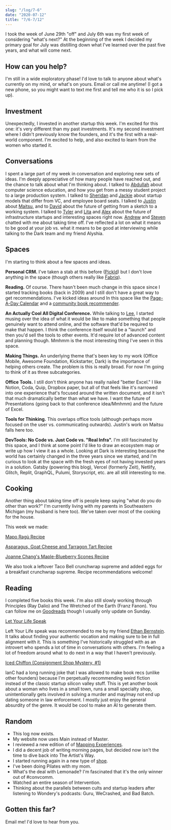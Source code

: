 ```yaml
---
slug: "/log/7-6"
date: "2020-07-12"
title: "7/6-7/12"
---
```


I took the week of June 29th "off" and July 6th was my first week of considering "what's next?"  At the beginning of the week I decided my primary goal for July was distilling down what I've learned over the past five years, and what will come next. 

## How can you help?

I'm still in a wide exploratory phase! I'd love to talk to anyone about what's currently on my mind, or what's on yours. Email or call me anytime! (I got a new phone, so you might want to text me first and tell me who it is so I pick up).

## Investment

Unexpectedly, I invested in another startup this week. I'm excited for this one: it's very different than my past investments. It's my second investment where I didn't previously know the founders, and it's the first with a real-world component. I'm excited to help, and also excited to learn from the women who started it.

## Conversations

I spent a large part of my week in conversation and exploring new sets of ideas. I'm deeply appreciative of how many people have reached out, and the chance to talk about what I'm thinking about. I talked to [Abdullah](https://twitter.com/Abdulla28177199) about computer science education, and how you get from a messy student project to a large production system. I talked to [Sheridan](https://twitter.com/sheridanvk) and [Jackie](https://twitter.com/jackiehluo) about startup models that differ from VC, and employee board seats. I talked to [Justin](https://twitter.com/jedmund) about [Maitsu](https://maitsu.co/), and to [David](davidhoang) about the future of getting from a sketch to a working system. I talked to [Tyler](https://twitter.com/TylerJewell) and [Lita](https://twitter.com/litacho) and [Alex](https://twitter.com/hausdorff_space) about the future of infrastructure startups and interesting spaces right now. [Andrew](https://twitter.com/andrewparker) and [Steven](https://twitter.com/sbenario) chatted with me about taking time off. I've reflected a lot on what it means to be good at your job vs. what it means to be good at interviewing while talking to the Dark team and my friend Alyshia.

## Spaces

I'm starting to think about a few spaces and ideas.

**Personal CRM.** I've taken a stab at this before ([Pickld](https://blog.ellenchisa.com/startup-lockdown-day-1-pickld-cef191820107)) but I don't love anything in the space (though others really like [Fabriq](https://www.ourfabriq.com/)).

**Reading.** Of course. There hasn't been much change in this space since I started tracking books (back in 2009) and I still don't have a great way to get recommendations. I've kicked ideas around In this space like the [Page-A-Day Calendar](https://blog.ellenchisa.com/ellens-page-a-day-book-calendar-cbad860e94e4) and a [community book recommender](https://twitter.com/ellenchisa/status/1245860045469839363).

**An Actually Cool All Digital Conference.** While talking to [Lee](https://twitter.com/terronk), I started musing over the idea of what it would be like to make something that people genuinely want to attend online, and the software that'd be required to make that happen. I think the conference itself would be a "launch" and then you'd sell the tools to other events. It'd require lot of advanced content and planning though. Mmhmm is the most interesting thing I've seen in this space.

**Making Things.** An underlying theme that's been key to my work (Office Mobile, Awesome Foundation, Kickstarter, Dark) is the importance of helping others create. The problem is this is really broad. For now I'm going to think of it as three subcategories.

**Office Tools.** I still don't think anyone has really nailed "better Excel." I like Notion, Coda, Quip, Dropbox paper, but all of that feels like it's narrowed into one experience that's focused around the written document, and it isn't that much dramatically better than what we have. I want the future of Presentations (going back to that conference idea/Mmhmm) and the future of Excel.

**Tools for Thinking.** This overlaps office tools (although perhaps more focused on the user vs. communicating outwards). Justin's work on Maitsu falls here too.

**DevTools: No Code vs. Just Code vs. "Real Infra".** I'm still fascinated by this space, and I think at some point I'd like to draw an ecosystem map or write up how I view it as a whole. Looking at Dark is interesting because the world has certainly changed in the three years since we started, and I'm curious to look at the space with the fresh eyes of not having invested years in a solution. Gatsby (powering this blog), Vercel (formerly Zeit), Netlify, Glitch, Replit, GraphQL, Pulumi, Storyscript, etc. are all still interesting to me.

## Cooking

Another thing about taking time off is people keep saying "what do you do other than work?" I'm currently living with my parents in Southeastern Michigan (my husband is here too). We've taken over most of the cooking for the house.

This week we made:

[Mapo Ragù Recipe](https://cooking.nytimes.com/recipes/1018404-mapo-ragu?action=click&module=RecipeBox&pgType=recipebox-page&region=all&rank=13)

[Asparagus, Goat Cheese and Tarragon Tart Recipe](https://cooking.nytimes.com/recipes/1020920-asparagus-goat-cheese-and-tarragon-tart)

[Joanne Chang's Maple-Blueberry Scones Recipe](https://cooking.nytimes.com/recipes/1021206-joanne-changs-maple-blueberry-scones)

We also took a leftover Taco Bell crunchwrap supreme and added eggs for a breakfast crunchwrap supreme. Recipe recommendations welcome!

## Reading

I completed five books this week. I'm also still slowly working through Principles (Ray Dalio) and The Wretched of the Earth (Franz Fanon). You can follow me on [Goodreads](https://www.goodreads.com/ellenchisa) though I usually only update on Sunday.

[Let Your Life Speak](https://www.goodreads.com/book/show/67862.Let_Your_Life_Speak)

Left Your Life speak was recommended to me by my friend [Ethan Bernstein](https://twitter.com/ethanzbernstein). It talks about finding your authentic vocation and making sure to be in full alignment with it. This is something I've historically struggled with as an introvert who spends a lot of time in conversations with  others. I'm feeling a lot of freedom around what to do next in a way that I haven't previously.

[Iced Chiffon (Consignment Shop Mystery, #1)](https://www.goodreads.com/book/show/13543164-iced-chiffon)

IanC had a long running joke that I was allowed to make book recs (unlike other founders) because I'm perpetually recommending weird fiction instead of the classic startup silicon valley stuff. This is yet another book about a woman who lives in a small town, runs a small specialty shop, unintentionally gets involved in solving a murder and may/may not end up dating someone in law enforcement. I mostly just enjoy the general absurdity of the genre. It would be cool to make an AI to generate them. 

## Random

- This log now exists. 
- My website now uses Main instead of Master. 
- I reviewed a new edition of of [Mapping Experiences](https://www.goodreads.com/book/show/26762484-mapping-experiences?from_search=true&from_srp=true&qid=2Z2wh1kd15&rank=1). 
- I did a decent job of writing morning pages, but decided now isn't the time to dive back into The Artist's Way. 
- I started running again in a new type of [shoe](https://www.brooksrunning.com/en_us/ghost-12-womens-road-running-shoe/120305.html).
- I've been doing Pilates with my mom. 
- What's the deal with Lemonade? I'm fascinated that it's the only winner out of #convcomm. 
- Watched an entire season of Intervention. 
- Thinking about the parallels between cults and startup leaders after listening to Wondery's podcasts: Guru, WeCrashed, and Bad Batch.

## Gotten this far?

Email me! I'd love to hear from you.